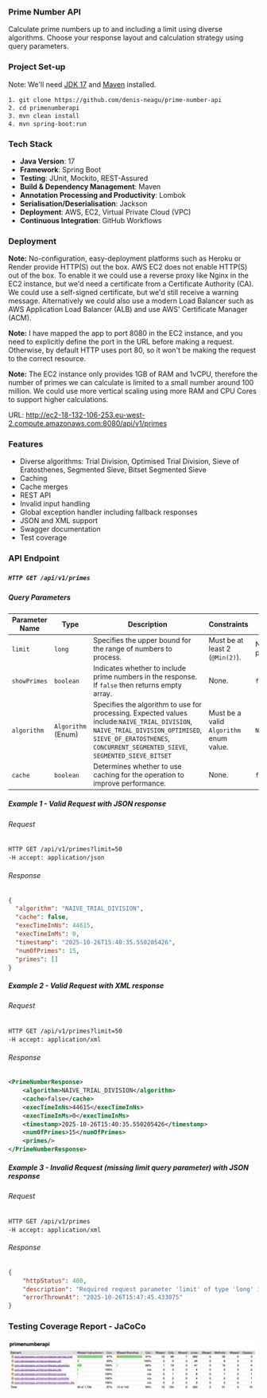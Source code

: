 ### Prime Number API
Calculate prime numbers up to and including a limit using diverse algorithms. 
Choose your response layout and calculation strategy using query parameters.
### Project Set-up
Note: We'll need [JDK 17](https://www.oracle.com/java/technologies/javase/jdk17-0-13-later-archive-downloads.html)
and [Maven](https://maven.apache.org/download.cgi) installed.
```text
1. git clone https://github.com/denis-neagu/prime-number-api
2. cd primenumberapi
3. mvn clean install
4. mvn spring-boot:run
```
### Tech Stack
- **Java Version**: 17
- **Framework**: Spring Boot
- **Testing**: JUnit, Mockito, REST-Assured
- **Build & Dependency Management**: Maven
- **Annotation Processing and Productivity**: Lombok
- **Serialisation/Deserialisation**: Jackson
- **Deployment**: AWS, EC2, Virtual Private Cloud (VPC)
- **Continuous Integration**: GitHub Workflows 
### Deployment
**Note:** No-configuration, easy-deployment platforms such as Heroku or Render provide HTTP(S) out the box. AWS EC2 does not enable HTTP(S) out of the box. 
To enable it we could use a reverse proxy like Nginx in the EC2 instance, but we'd need a certificate from a Certificate Authority (CA).
We could use a self-signed certificate, but we'd still receive a warning message. 
Alternatively we could also use a modern Load Balancer such as AWS Application Load Balancer (ALB) and use AWS' Certificate Manager (ACM).<br>

**Note:** I have mapped the app to port 8080 in the EC2 instance, and you need to explicitly define the port in the URL before making a request. 
Otherwise, by default HTTP uses port 80, so it won't be making the request to the correct resource.

**Note:** The EC2 instance only provides 1GB of RAM and 1vCPU, therefore the number of primes we can calculate is limited to a small number around 100 million. 
We could use more vertical scaling using more RAM and CPU Cores to support higher calculations.

URL: http://ec2-18-132-106-253.eu-west-2.compute.amazonaws.com:8080/api/v1/primes
### Features
- Diverse algorithms: Trial Division, Optimised Trial Division, Sieve of Eratosthenes, Segmented Sieve, Bitset Segmented Sieve
- Caching
- Cache merges
- REST API
- Invalid input handling
- Global exception handler including fallback responses
- JSON and XML support
- Swagger documentation
- Test coverage 

### API Endpoint
##### `HTTP GET /api/v1/primes`
##### Query Parameters
| Parameter Name | Type               | Description                                                                                                                                                                                                      | Constraints                             | Default Value              |
|----------------|--------------------|------------------------------------------------------------------------------------------------------------------------------------------------------------------------------------------------------------------|-----------------------------------------|----------------------------|
| `limit`        | `long`             | Specifies the upper bound for the range of numbers to process.                                                                                                                                                   | Must be at least 2 (`@Min(2)`).         | None (required parameter). |
| `showPrimes`   | `boolean`          | Indicates whether to include prime numbers in the response. If `false` then returns empty array.                                                                                                                 | None.                                   | `false`                    |
| `algorithm`    | `Algorithm` (Enum) | Specifies the algorithm to use for processing. Expected values include:`NAIVE_TRIAL_DIVISION`, `NAIVE_TRIAL_DIVISION_OPTIMISED`, `SIEVE_OF_ERATOSTHENES`, `CONCURRENT_SEGMENTED_SIEVE`, `SEGMENTED_SIEVE_BITSET` | Must be a valid `Algorithm` enum value. | `NAIVE_TRIAL_DIVISION`     |
| `cache`        | `boolean`          | Determines whether to use caching for the operation to improve performance.                                                                                                                                      | None.                                   | `false`                    |
##### Example 1 - Valid Request with JSON response
###### Request
`HTTP GET /api/v1/primes?limit=50`<br>
`-H accept: application/json` 

###### Response
```json
{
  "algorithm": "NAIVE_TRIAL_DIVISION",
  "cache": false,
  "execTimeInNs": 44615,
  "execTimeInMs": 0,
  "timestamp": "2025-10-26T15:40:35.550205426",
  "numOfPrimes": 15,
  "primes": []
}
```
##### Example 2 - Valid Request with XML response
###### Request
`HTTP GET /api/v1/primes?limit=50`<br>
`-H accept: application/xml` 
###### Response 
```xml
<PrimeNumberResponse>
    <algorithm>NAIVE_TRIAL_DIVISION</algorithm>
    <cache>false</cache>
    <execTimeInNs>44615</execTimeInNs>
    <execTimeInMs>0</execTimeInMs>
    <timestamp>2025-10-26T15:40:35.550205426</timestamp>
    <numOfPrimes>15</numOfPrimes>
    <primes/>
</PrimeNumberResponse>
```
##### Example 3 - Invalid Request (missing limit query parameter) with JSON response
###### Request
`HTTP GET /api/v1/primes`<br>
`-H accept: application/xml`
###### Response 
```json
{
    "httpStatus": 400,
    "description": "Required request parameter 'limit' of type 'long' is missing",
    "errorThrownAt": "2025-10-26T15:47:45.433075"
}
```
### Testing Coverage Report - JaCoCo
![img.png](testing-coverage-report.png)
